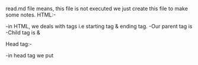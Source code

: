 read.md file means, this file is not executed we just create this file to make some notes.
HTML:-

-in HTML, we deals with tags i.e starting tag & ending tag.
-Our parent tag is <html></html>
-Child tag is <head></head> & <body></body>



Head tag:-

-in head tag we put <title> tag for give the title of the web page.
-in head tag we also give some external css link over here.

Body tag:-
-in body tag give all web page code in this file whatever we see in the screen.
-body tag contain all elements like header,context,forms etc..


Heading :-

-heading are major element where we put the context heading.
-in html heading 6 types (h1,h2,h3,h4,h5,h6)
-h1 is the bigger heading.
-h6 is the smaller heading.

paragraph / description:-

-in HTML we use paragraph for writting some description over our heading.
-we denoted the tag <p></p> for writing a paragraph.

*<br> tag is used for break the line ,and it is a single tag.
*<hr> tag is used for horizontal line,and its also a single tag.

image:-
-in HTML, we need <img> tag for inserting image in our web pages.
-<img> tag contain src(source),height,width,alt(alternate)
-these src,height,width & alt is the properties of image so we called attribute of <img> tag .


insert outside link:-

- in html when we want to put some other link in html we just put <a> tag over here.
- <a> -anchor tag (it is used to put hyperlink of any other websites.)

- <a>tag conatin, href (hyper reference reference to another page or sites) attributes for insert the hyperlink over anchor tag.

- <a> tag also contain target attribute for open that link. target attributes contain 2 values when we put "_self" it will open that page itself and when we put "_blank" it will open that page to a another page.

HTML Formating:-

- in html we use formating for styling our paragraph section.
1.<b>- bolb text
2.<i>- italic text
3.<em>- emphasized text
4.<strong>-bold or bigger the text
5.<mark>- marked or highlighted the text
6.<small>- smaller the text
7.<del>- deleted the text
8.<ins>- inserted the text
9.<sub>- subscript
10.<sup>- superscript
HTML Table:-

- html table means its a table like structure where we write somethings in row and columns.
- main tag of html table is <table>
-<tr> - table row
-<th>- table heading 
-<td>- table data

HTML LIST:-
-list is a collection of data where we can put in structural manner so we take html for structuring the list.
1.  unordered list-<ul>
2. ordered list-<ol>
-<li>- list items 

ex-
My technical skills are :-
1. HTML
2.C
3.C++

Create tour portfolio websites using HTML,
1. give your name-heading
2.give your image
3. give your description of 6 lines by use of formating.
4. write your full education and result , which board you passed out starting from schooling
5. write down your strength- ordered list
6. write down your weakness- Unordered list
7. attach all your social link - Anchor tag(Hyper reference)